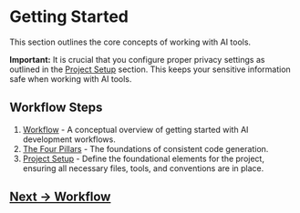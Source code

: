 # Getting Started

This section outlines the core concepts of working with AI tools.

**Important:** It is crucial that you configure proper privacy settings as outlined in the [Project Setup](project-setup.md) section. This keeps your sensitive information safe when working with AI tools.

## Workflow Steps
1. [Workflow](workflow.md) - A conceptual overview of getting started with AI development workflows.
2. [The Four Pillars](the-four-pillars.md) - The foundations of consistent code generation.
3. [Project Setup](project-setup.md) - Define the foundational elements for the project, ensuring all necessary files, tools, and conventions are in place.

## [Next -> Workflow](workflow.md)
